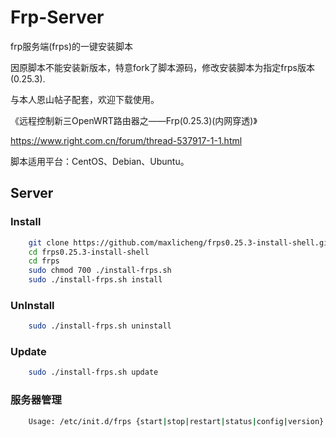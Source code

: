 Frp-Server
===========

frp服务端(frps)的一键安装脚本

因原脚本不能安装新版本，特意fork了脚本源码，修改安装脚本为指定frps版本(0.25.3).

与本人恩山帖子配套，欢迎下载使用。

《远程控制新三OpenWRT路由器之——Frp(0.25.3)(内网穿透)》

https://www.right.com.cn/forum/thread-537917-1-1.html

脚本适用平台：CentOS、Debian、Ubuntu。

Server
------

### Install

```Bash
    git clone https://github.com/maxlicheng/frps0.25.3-install-shell.git
    cd frps0.25.3-install-shell
    cd frps
    sudo chmod 700 ./install-frps.sh
    sudo ./install-frps.sh install
```

### UnInstall
```Bash
    sudo ./install-frps.sh uninstall
```
### Update
```Bash
    sudo ./install-frps.sh update
```
### 服务器管理
```Bash
    Usage: /etc/init.d/frps {start|stop|restart|status|config|version}
```

